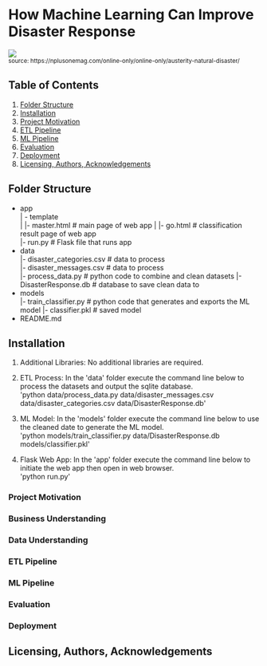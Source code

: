 # How Machine Learning Can Improve Disaster Response
![](https://nplusonemag.com/wp-content/uploads/2017/09/37178284932_44dedea535_z.jpg)
<br><sub>source: https<span></span>://nplusonemag<span></span>.com/online-only/online-only/austerity-natural-disaster/</sub>

## Table of Contents
1. [Folder Structure](#Structure)
2. [Installation](#Installation)
3. [Project Motivation](#Motivation)
4. [ETL Pipeline](#ETLPipeline)
5. [ML Pipeline](#MLPipeline)
6. [Evaluation](#Evaluation)
7. [Deployment](#Deployment)
8. [Licensing, Authors, Acknowledgements](#License)

## <a name="Structure"></a>Folder Structure
-   app  
    | - template  
    | |- master.html  # main page of web app
    | |- go.html  # classification result page of web app  
    |- run.py  # Flask file that runs app
-   data  
    |- disaster_categories.csv  # data to process  
    |- disaster_messages.csv  # data to process  
    |- process_data.py  # python code to combine and clean datasets
    |- DisasterResponse.db # database to save clean data to
-   models  
    |- train_classifier.py  # python code that generates and exports the ML model
    |- classifier.pkl  # saved model
-   README.md

## <a name="Installation"></a>Installation
1. Additional Libraries: No additional libraries are required.

2. ETL Process: In the 'data' folder execute the command line below to process the datasets and output the sqlite database.
<br>'python data/process_data.py data/disaster_messages.csv data/disaster_categories.csv data/DisasterResponse.db'

2. ML Model: In the 'models' folder execute the command line below to use the cleaned date to generate the ML model.
<br>'python models/train_classifier.py data/DisasterResponse.db models/classifier.pkl'

3. Flask Web App: In the 'app' folder execute the command line below to initiate the web app then open in web browser.
<br>'python run.py'

### <a name="Motivation"></a>Project Motivation

### <a name="BusinessUnderstanding"></a>Business Understanding

### <a name="DataUnderstanding"></a>Data Understanding

### <a name="ETLPipeline"></a>ETL Pipeline

### <a name="MLPipeline"></a>ML Pipeline

### <a name="Evaluation"></a>Evaluation

### <a name="Deployment"></a>Deployment

## <a name="License"></a>Licensing, Authors, Acknowledgements

